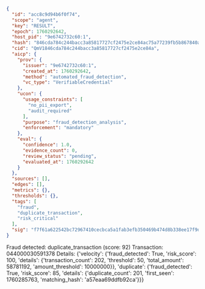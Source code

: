 ```json
{
  "id": "acc8c9d94b6f0f74",
  "scope": "agent",
  "key": "RESULT",
  "epoch": 1760292642,
  "host_pid": "9e6742732c60:1",
  "hash": "846cda784c244bacc3a85817727cf2475e2ce84ac75a77239fb5b867840a363b",
  "cid": "QmV1846cda784c244bacc3a85817727cf2475e2ce84a",
  "aicp": {
    "prov": {
      "issuer": "9e6742732c60:1",
      "created_at": 1760292642,
      "method": "automated_fraud_detection",
      "vc_type": "VerifiableCredential"
    },
    "ucon": {
      "usage_constraints": [
        "no_pii_export",
        "audit_required"
      ],
      "purpose": "fraud_detection_analysis",
      "enforcement": "mandatory"
    },
    "eval": {
      "confidence": 1.0,
      "evidence_count": 0,
      "review_status": "pending",
      "evaluated_at": 1760292642
    }
  },
  "sources": [],
  "edges": [],
  "metrics": {},
  "thresholds": {},
  "tags": [
    "fraud",
    "duplicate_transaction",
    "risk_critical"
  ],
  "sig": "f7f61a622542bc72967410cecbca5a1fab3efb350469b474d8b338ee17f9dd9f"
}
```

Fraud detected: duplicate_transaction (score: 92)
Transaction: 044000030591378
Details: {'velocity': {'fraud_detected': True, 'risk_score': 100, 'details': {'transaction_count': 202, 'threshold': 50, 'total_amount': 58781192, 'amount_threshold': 10000000}}, 'duplicate': {'fraud_detected': True, 'risk_score': 85, 'details': {'duplicate_count': 201, 'first_seen': 1760285763, 'matching_hash': 'a57eaa69ddfb92ca'}}}